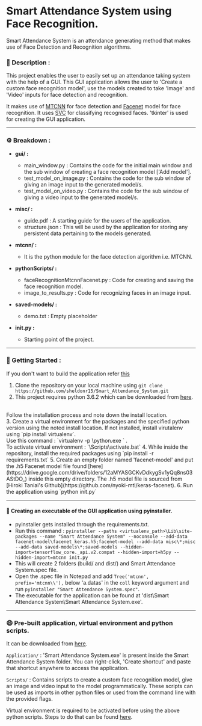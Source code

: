 # Smart Attendance System using Face Recognition.

Smart Attendance System is an attendance generating method that makes use of Face Detection and Recognition algorithms.

### :file_folder: Description : 

This project enables the user to easily set up an attendance taking system with the help of a GUI. This GUI application allows the user to 'Create a custom face recognition model', use the models created to take 'Image' and 'Video' inputs for face detection and recognition.

It makes use of [MTCNN](https://pypi.org/project/mtcnn/) for face detection and [Facenet](https://github.com/nyoki-mtl/keras-facenet) model for face recognition. It uses [SVC](https://scikit-learn.org/stable/modules/generated/sklearn.svm.SVC.html) for classifying recognised faces. 'tkinter' is used for creating the GUI application.

---

### :gear: Breakdown :
 - **gui/ :**
   - main_window.py : Contains the code for the initial main window and the sub window of creating a face recognition model ['Add model'].
   - test_model_on_image.py : Contains the code for the sub window of giving an image input to the generated model/s.
   - test_model_on_video.py : Contains the code for the sub window of giving a video input to the generated model/s.

 - **misc/ :**
   - guide.pdf : A starting guide for the users of the application.
   - structure.json : This will be used by the application for storing any persistent data pertaining to the models generated.

- **mtcnn/ :**
  - It is the python module for the face detection algorithm i.e. MTCNN.

- **pythonScripts/ :**
  - faceRecognitionMtcnnFacenet.py : Code for creating and saving the face recognition model.
  - image_to_results.py : Code for recognizing faces in an image input.

- **saved-models/ :**
  - demo.txt : Empty placeholder 

- **init.py :**
  - Starting point of the project.

---

### :pushpin: Getting Started : 
If you don't want to build the application refer [this](pre-built-application-virtual-environment-and-python-scripts)
1. Clone the repository on your local machine using `git clone https://github.com/sheldonr15/Smart_Attendance_System.git`
2. This project requires python 3.6.2 which can be downloaded from [here](https://www.python.org/ftp/python/3.6.2/python-3.6.2-amd64.exe).
<br/>
Follow the installation process and note down the install location.
<br/>
3. Create a virtual environment for the packages and the specified python version using the noted install location. If not installed, install virutalenv using `pip install virtualenv`.
<br/>
Use this command : `virtualenv -p <install_location>\python.exe <any_name>` .
<br/>
To activate virtual environment : `<any_name>\Scripts\activate.bat` 
4. While inside the repository, install the required packages using `pip install -r requirements.txt`
5. Create an empty folder named 'facenet-model' and put the .h5 Facenet model file found [here](https://drive.google.com/drive/folders/12aMYASGCKvDdkygSv1yQq8ns03AStDO_) inside this empty directory. The .h5 model file is sourced from [Hiroki Taniai's Github](https://github.com/nyoki-mtl/keras-facenet).
6. Run the application using `python init.py`

---

#### :floppy_disk: **Creating an executable of the GUI application using pyinstaller**.
- pyinstaller gets installed through the requirements.txt.
- Run this command : `pyinstaller --paths <virtualenv_path>\Lib\site-packages --name "Smart Attendance System" --noconsole --add-data facenet-model\facenet_keras.h5;facenet-model --add-data misc\*;misc --add-data saved-models\*;saved-models --hidden-import=tensorflow_core._api.v2.compat --hidden-import=h5py --hidden-import=mtcnn init.py`
- This will create 2 folders (build/ and dist/) and Smart Attendance System.spec file.
- Open the .spec file in Notepad and add `Tree('mtcnn', prefix='mtcnn\\'),` below 'a.datas' in the `coll` keyword argument and run `pyinstaller "Smart Attendance System.spec"`.
- The executable for the application can be found at 'dist\Smart Attendance System\Smart Attendance System.exe'.

--- 

### :smile: Pre-built application, virtual environment and python scripts.

It can be downloaded from [here](https://drive.google.com/drive/folders/1FOm4aVT1-5Sm0-hZzrXnspqL1ROtI1c8?usp=sharing).

`Application/` : 'Smart Attendance System.exe' is present inside the Smart Attendance System folder. You can right-click, 'Create shortcut' and paste that shortcut anywhere to access the application.

`Scripts/` : Contains scripts to create a custom face recognition model, give an image and video input to the model programmatically. These scripts can be used as imports in other python files or used from the command line with the provided flags.

Virtual environment is required to be activated before using the above python scripts. Steps to do that can be found [here](pushpin-getting-started).


